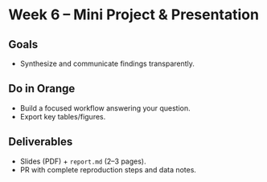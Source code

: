 # Week 6 – Mini Project & Presentation

## Goals
- Synthesize and communicate findings transparently.

## Do in Orange
- Build a focused workflow answering your question.
- Export key tables/figures.

## Deliverables
- Slides (PDF) + `report.md` (2–3 pages).
- PR with complete reproduction steps and data notes.
